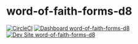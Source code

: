 # word-of-faith-forms-d8

[![CircleCI](https://circleci.com/gh/philltran/word-of-faith-forms-d8.svg?style=shield)](https://circleci.com/gh/philltran/word-of-faith-forms-d8)
[![Dashboard word-of-faith-forms-d8](https://img.shields.io/badge/dashboard-word_of_faith_forms_d8-yellow.svg)](https://dashboard.pantheon.io/sites/0cc9f94e-da03-41e4-b987-98f583572a81#dev/code)
[![Dev Site word-of-faith-forms-d8](https://img.shields.io/badge/site-word_of_faith_forms_d8-blue.svg)](http://dev-word-of-faith-forms-d8.pantheonsite.io/)